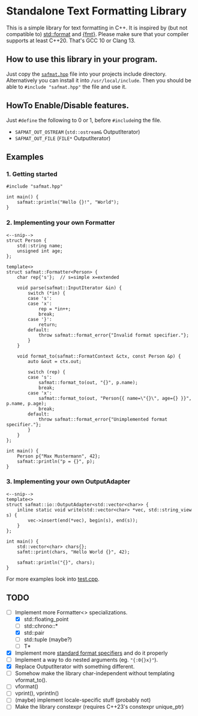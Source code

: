 # Standalone Text Formatting Library
This is a simple library for text formatting in C++.
It is inspired by (but not compatible to) [std::format](https://en.cppreference.com/w/cpp/utility/format/format) and [{fmt}](https://fmt.dev).
Please make sure that your compiler supports at least C++20. That's GCC 10 or Clang 13.

## How to use this library in your program.
Just copy the [`safmat.hpp`](safmat.hpp) file into your projects include directory.
Alternatively you can install it into `/usr/local/include`.
Then you should be able to `#include "safmat.hpp"` the file and use it.

## HowTo Enable/Disable features.
Just `#define` the following to 0 or 1, before `#include`ing the file.
- `SAFMAT_OUT_OSTREAM` (`std::ostream&` OutputIterator)
- `SAFMAT_OUT_FILE` (`FILE*` OutputIterator)

## Examples

### 1. Getting started
```
#include "safmat.hpp"

int main() {
    safmat::println("Hello {}!", "World");
}
```

### 2. Implementing your own Formatter
```
<--snip-->
struct Person {
    std::string name;
    unsigned int age;
};

template<>
struct safmat::Formatter<Person> {
    char rep{'s'};  // s=simple x=extended
    
    void parse(safmat::InputIterator &in) {
        switch (*in) {
        case 's':
        case 'x':
            rep = *in++;
            break;
        case '}':
            return;
        default:
            throw safmat::format_error{"Invalid format specifier."};
        }
    }
    
    void format_to(safmat::FormatContext &ctx, const Person &p) {
        auto &out = ctx.out;
        
        switch (rep) {
        case 's':
            safmat::format_to(out, "{}", p.name);
            break;
        case 'x':
            safmat::format_to(out, "Person{{ name=\"{}\", age={} }}", p.name, p.age);
            break;
        default:
            throw safmat::format_error{"Unimplemented format specifier."};
        }
    }
};

int main() {
    Person p{"Max Mustermann", 42};
    safmat::println("p = {}", p);
}
```

### 3. Implementing your own OutputAdapter
```
<--snip-->
template<>
struct safmat::io::OutputAdapter<std::vector<char>> {
    inline static void write(std::vector<char> *vec, std::string_view s) {
        vec->insert(end(*vec), begin(s), end(s));
    }
};

int main() {
    std::vector<char> chars{};
    safmt::print(chars, "Hello World {}", 42);
    
    safmat::println("{}", chars);
}
```

For more examples look into [test.cpp](test.cpp).

## TODO
- [ ] Implement more Formatter<> specializations.
    - [x] std::floating\_point
    - [ ] std::chrono::\*
    - [x] std::pair
    - [ ] std::tuple (maybe?)
    - [ ] T\*
- [x] Implement more [standard format specifiers](https://en.cppreference.com/w/cpp/utility/format/formatter#Standard_format_specification) and do it properly
- [ ] Implement a way to do nested arguments (eg. `"{:0{}x}"`).
- [x] Replace OutputIterator with something different.
- [ ] Somehow make the library char-independent without templating vformat\_to().
- [ ] vformat()
- [ ] vprint(), vprintln()
- [ ] (maybe) implement locale-specific stuff (probably not)
- [ ] Make the library constexpr (requires C++23's constexpr unique\_ptr)
